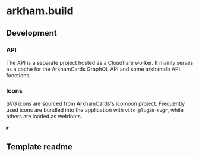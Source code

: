# arkham.build

## Development

### API

The API is a separate project hosted as a Cloudflare worker. It mainly serves as a cache for the ArkhamCards GraphQL API and some arkhamdb API functions.

### Icons

SVG icons are sourced from [ArkhamCards](https://github.com/zzorba/ArkhamCards/blob/master/assets/icomoon/project.json)'s icomoon project. Frequently used icons are bundled into the application with `vite-plugin-svgr`, while others are loaded as webfonts.

<details>
  <summary><h2>Template readme</h2></summary>

# vite-react-ts-template

> extended version of [vite](https://vitejs.dev/)'s official `react-ts` template.

additional features:

- [eslint](https://eslint.org/) for linting.
- [vitest](https://vitest.dev/) + [testing-library](https://testing-library.com/) for testing.
- [prettier](https://prettier.io/) + [lint-staged](https://github.com/okonet/lint-staged) hook for code formatting.
- [github actions](https://github.com/features/actions) for continuous integration.
- [browserslist](https://github.com/browserslist/browserslist) + [autoprefixer](https://github.com/postcss/autoprefixer).

## Install

```sh
# install dependencies.
npm i
```

## Develop

```sh
npm run dev
```

## Build

```sh
npm run build
```

## Test

```sh
npm test

# run vitest in watch mode.
npm run test:watch

# collect coverage.
npm run test:coverage
```

## Lint

```sh
npm run lint
```

## Format

```sh
npm run fmt
```

Prettier will be run automatically on commit via [lint-staged](https://github.com/okonet/lint-staged).

## Preview

Serves the content of `./dist` over a local http server.

```sh
npm run preview
```

</details>
